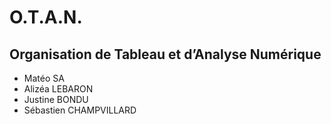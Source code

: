 # O.T.A.N.
## Organisation de Tableau et d’Analyse Numérique

- Matéo SA
- Alizéa LEBARON
- Justine BONDU
- Sébastien CHAMPVILLARD



